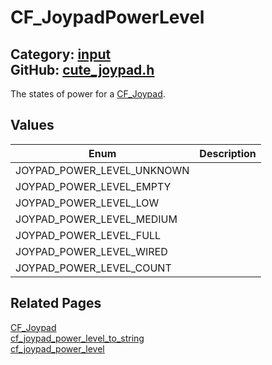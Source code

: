 [](../header.md ':include')

# CF_JoypadPowerLevel

Category: [input](https://github.com/RandyGaul/cute_framework/blob/master/docs/api_reference?id=input)  
GitHub: [cute_joypad.h](https://github.com/RandyGaul/cute_framework/blob/master/include/cute_joypad.h)  
---

The states of power for a [CF_Joypad](https://github.com/RandyGaul/cute_framework/blob/master/docs/input/cf_joypad.md).

## Values

Enum | Description
--- | ---
JOYPAD_POWER_LEVEL_UNKNOWN | 
JOYPAD_POWER_LEVEL_EMPTY | 
JOYPAD_POWER_LEVEL_LOW | 
JOYPAD_POWER_LEVEL_MEDIUM | 
JOYPAD_POWER_LEVEL_FULL | 
JOYPAD_POWER_LEVEL_WIRED | 
JOYPAD_POWER_LEVEL_COUNT | 

## Related Pages

[CF_Joypad](https://github.com/RandyGaul/cute_framework/blob/master/docs/input/cf_joypad.md)  
[cf_joypad_power_level_to_string](https://github.com/RandyGaul/cute_framework/blob/master/docs/input/cf_joypad_power_level_to_string.md)  
[cf_joypad_power_level](https://github.com/RandyGaul/cute_framework/blob/master/docs/input/cf_joypad_power_level.md)  
